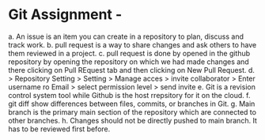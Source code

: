 # Git Assignment - <Your GitHub Username>
a. An issue is an item you can create in a repository to plan, discuss and track work.
b. pull request is a way to share changes and ask others to have them reviewed in a project.
c. pull request is done by opened in the github repository by opening the repository on which we had made changes and there 
clicking on Pull REquest tab and then clicking on New Pull Request.
d. > Repository Setting > Setting > Manage acces > invite collaborator > Enter username ro Email > select permission level > send 
invite
e. Git is a revision control system tool while Github is the host rrepsitory for it on the cloud.
f. git diff show differences between files, commits, or branches in Git.
g. Main branch is the primary main section of the repository which are connected to other branches.
h. Changes should not be directly pushed to main branch. It has to be reviewed first before.
